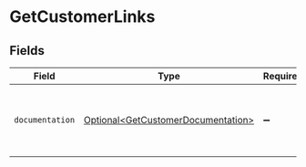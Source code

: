 # GetCustomerLinks


## Fields

| Field                                                                                  | Type                                                                                   | Required                                                                               | Description                                                                            |
| -------------------------------------------------------------------------------------- | -------------------------------------------------------------------------------------- | -------------------------------------------------------------------------------------- | -------------------------------------------------------------------------------------- |
| `documentation`                                                                        | [Optional\<GetCustomerDocumentation>](../../models/errors/GetCustomerDocumentation.md) | :heavy_minus_sign:                                                                     | The URL to the generic Mollie API error handling guide.                                |